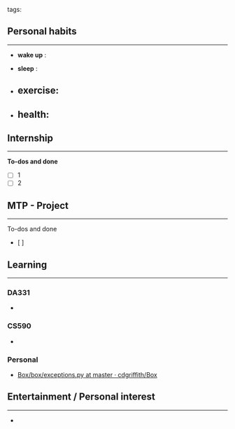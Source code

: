 tags: 
## Personal habits
--- 

- **wake up** :

- **sleep** :

-  **exercise**:
	- 

-  **health**: 
	- 



## Internship 
---
**To-dos and done**
- [ ] 1
- [ ] 2

## MTP - Project
--- 
To-dos and done
- [ ] 



## Learning
---
### DA331
- 

### CS590
- 

### Personal
- [Box/box/exceptions.py at master · cdgriffith/Box](https://github.com/cdgriffith/Box/blob/master/box/exceptions.py)

## Entertainment / Personal interest
---
- 